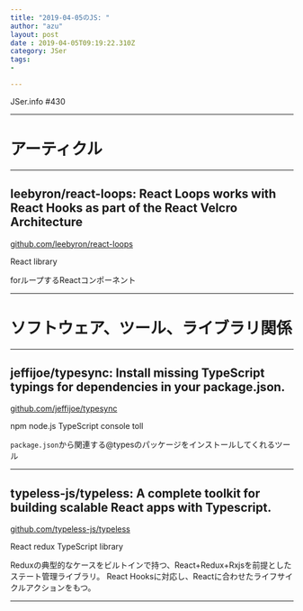 ```yaml
---
title: "2019-04-05のJS: "
author: "azu"
layout: post
date : 2019-04-05T09:19:22.310Z
category: JSer
tags:
-

---
```


JSer.info #430

----

<h1 class="site-genre">アーティクル</h1>

----

## leebyron/react-loops: React Loops works with React Hooks as part of the React Velcro Architecture
[github.com/leebyron/react-loops](https://github.com/leebyron/react-loops "leebyron/react-loops: React Loops works with React Hooks as part of the React Velcro Architecture")
<p class="jser-tags jser-tag-icon"><span class="jser-tag">React</span> <span class="jser-tag">library</span></p>

forループするReactコンポーネント


----
<h1 class="site-genre">ソフトウェア、ツール、ライブラリ関係</h1>

----

## jeffijoe/typesync: Install missing TypeScript typings for dependencies in your package.json.
[github.com/jeffijoe/typesync](https://github.com/jeffijoe/typesync "jeffijoe/typesync: Install missing TypeScript typings for dependencies in your package.json.")
<p class="jser-tags jser-tag-icon"><span class="jser-tag">npm</span> <span class="jser-tag">node.js</span> <span class="jser-tag">TypeScript</span> <span class="jser-tag">console</span> <span class="jser-tag">toll</span></p>

`package.json`から関連する@typesのパッケージをインストールしてくれるツール


----

## typeless-js/typeless: A complete toolkit for building scalable React apps with Typescript.
[github.com/typeless-js/typeless](https://github.com/typeless-js/typeless "typeless-js/typeless: A complete toolkit for building scalable React apps with Typescript.")
<p class="jser-tags jser-tag-icon"><span class="jser-tag">React</span> <span class="jser-tag">redux</span> <span class="jser-tag">TypeScript</span> <span class="jser-tag">library</span></p>

Reduxの典型的なケースをビルトインで持つ、React+Redux+Rxjsを前提としたステート管理ライブラリ。
React Hooksに対応し、Reactに合わせたライフサイクルアクションをもつ。


----
